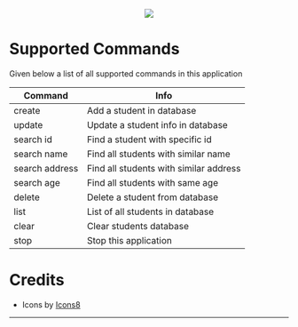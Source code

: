 <p align="center">
    <img src="https://img.icons8.com/clouds/100/000000/database.png"/>
</p>

# Supported Commands
 Given below a list of all supported commands in this application

|  Command  | Info |
|------------------------|----------|
| create | Add a student in database |
| update | Update a student info in database |
| search id | Find a student with specific id |
| search name | Find all students with similar name |
| search address | Find all students with similar address |
| search age | Find all students with same age |
| delete | Delete a student from database |
| list | List of all students in database |
| clear | Clear students database |
| stop | Stop this application |

# Credits
 - Icons by <a target="_blank" href="https://icons8.com/icon/64502/database">Icons8</a>

---
